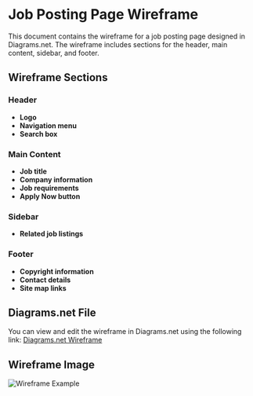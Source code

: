 # Job Posting Page Wireframe

This document contains the wireframe for a job posting page designed in Diagrams.net. The wireframe includes sections for the header, main content, sidebar, and footer.

## Wireframe Sections

### Header
- **Logo**
- **Navigation menu**
- **Search box**

### Main Content
- **Job title**
- **Company information**
- **Job requirements**
- **Apply Now button**

### Sidebar
- **Related job listings**

### Footer
- **Copyright information**
- **Contact details**
- **Site map links**

## Diagrams.net File

You can view and edit the wireframe in Diagrams.net using the following link: [Diagrams.net Wireframe](https://drive.google.com/file/d/1yF-jqTTvQxHRjMM6x8O8yKAKTD1ZkdcW/view?usp=drive_link)

## Wireframe Image

![Wireframe Example](https://drive.google.com/uc?export=view&id=1yF-jqTTvQxHRjMM6x8O8yKAKTD1ZkdcW)
